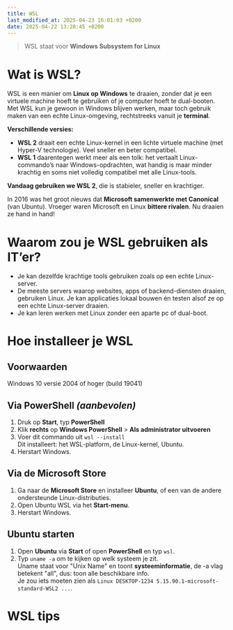 ```yaml
---
title: WSL
last_modified_at: 2025-04-23 16:01:03 +0200
date: 2025-04-22 13:28:45 +0200
---
```


> WSL staat voor **Windows Subsystem for Linux**

# Wat is WSL?

WSL is een manier om **Linux op Windows** te draaien, zonder dat je een virtuele machine hoeft te gebruiken of je computer hoeft te dual-booten.  
Met WSL kun je gewoon in Windows blijven werken, maar toch gebruik maken van een echte Linux-omgeving, rechtstreeks vanuit je **terminal**.

**Verschillende versies:**  
- **WSL 2** draait een echte Linux-kernel in een lichte virtuele machine (met Hyper-V technologie). Veel sneller en beter compatibel.  
- **WSL 1** daarentegen werkt meer als een tolk: het vertaalt Linux-commando’s naar Windows-opdrachten, wat handig is maar minder krachtig en soms niet volledig compatibel met alle Linux-tools.

**Vandaag gebruiken we WSL 2**, die is stabieler, sneller en krachtiger.

In 2016 was het groot nieuws dat **Microsoft samenwerkte met Canonical** (van Ubuntu). Vroeger waren Microsoft en Linux **bittere rivalen**. Nu draaien ze hand in hand!

# Waarom zou je WSL gebruiken als IT’er?

- Je kan dezelfde krachtige tools gebruiken zoals op een echte Linux-server.
- De meeste servers waarop websites, apps of backend-diensten draaien, gebruiken Linux. Je kan applicaties lokaal bouwen én testen alsof ze op een echte Linux-server draaien.
- Je kan leren werken met Linux zonder een aparte pc of dual-boot.

# Hoe installeer je WSL

## Voorwaarden

Windows 10 versie 2004 of hoger (build 19041)

## Via PowerShell *(aanbevolen)*

1. Druk op **Start**, typ **PowerShell**
2. Klik **rechts** op **Windows PowerShell** > **Als administrator uitvoeren**
3. Voer dit commando uit `wsl --install`  
   Dit installeert: het WSL-platform, de Linux-kernel, Ubuntu.
4. Herstart Windows.

## Via de Microsoft Store

1. Ga naar de **Microsoft Store** en installeer **Ubuntu**, of een van de andere ondersteunde Linux-distributies.
2. Open Ubuntu WSL via het **Start-menu**.
3. Herstart Windows.

## Ubuntu starten
1. Open **Ubuntu** via **Start** of open **PowerShell** en typ `wsl`.
2. Typ `uname -a` om te kijken op welk systeem je zit.  
   Uname staat voor "Unix Name" en toont **systeeminformatie**, de -a vlag betekent "all", dus: toon alle beschikbare info.  
   Je zou iets moeten zien als `Linux DESKTOP-1234 5.15.90.1-microsoft-standard-WSL2 ...`.

# WSL tips
